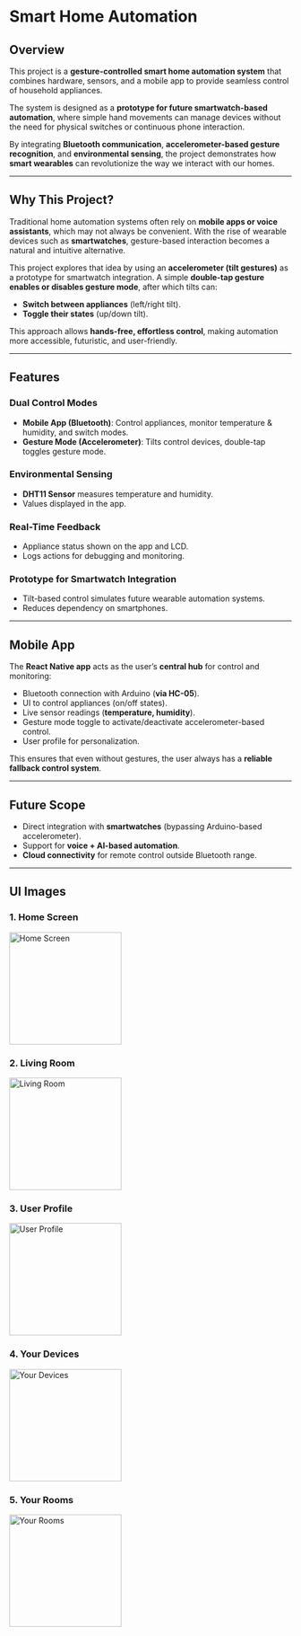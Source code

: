 # Smart Home Automation

## Overview
This project is a **gesture-controlled smart home automation system** that combines hardware, sensors, and a mobile app to provide seamless control of household appliances.  

The system is designed as a **prototype for future smartwatch-based automation**, where simple hand movements can manage devices without the need for physical switches or continuous phone interaction.  

By integrating **Bluetooth communication**, **accelerometer-based gesture recognition**, and **environmental sensing**, the project demonstrates how **smart wearables** can revolutionize the way we interact with our homes.

---

## Why This Project?
Traditional home automation systems often rely on **mobile apps or voice assistants**, which may not always be convenient. With the rise of wearable devices such as **smartwatches**, gesture-based interaction becomes a natural and intuitive alternative.  

This project explores that idea by using an **accelerometer (tilt gestures)** as a prototype for smartwatch integration. A simple **double-tap gesture enables or disables gesture mode**, after which tilts can:

- **Switch between appliances** (left/right tilt).  
- **Toggle their states** (up/down tilt).  

This approach allows **hands-free, effortless control**, making automation more accessible, futuristic, and user-friendly.

---

## Features

###  Dual Control Modes
- **Mobile App (Bluetooth)**: Control appliances, monitor temperature & humidity, and switch modes.  
- **Gesture Mode (Accelerometer)**: Tilts control devices, double-tap toggles gesture mode.  

###  Environmental Sensing
- **DHT11 Sensor** measures temperature and humidity.  
- Values displayed in the app.  

###  Real-Time Feedback
- Appliance status shown on the app and LCD.  
- Logs actions for debugging and monitoring.  

###  Prototype for Smartwatch Integration
- Tilt-based control simulates future wearable automation systems.  
- Reduces dependency on smartphones.  

---

## Mobile App
The **React Native app** acts as the user’s **central hub** for control and monitoring:

- Bluetooth connection with Arduino (**via HC-05**).  
- UI to control appliances (on/off states).  
- Live sensor readings (**temperature, humidity**).  
- Gesture mode toggle to activate/deactivate accelerometer-based control.  
- User profile for personalization.  

This ensures that even without gestures, the user always has a **reliable fallback control system**.

---

## Future Scope
- Direct integration with **smartwatches** (bypassing Arduino-based accelerometer).  
- Support for **voice + AI-based automation**.  
- **Cloud connectivity** for remote control outside Bluetooth range.  

---

##  UI Images

### 1. **Home Screen**
<img src="./UI/home_screen.jpg" alt="Home Screen" width="200"/>

### 2. **Living Room**
<img src="./UI/living_room.jpg" alt="Living Room" width="200"/>

### 3. **User Profile**
<img src="./UI/user_profile.jpg" alt="User Profile" width="200"/>

### 4. **Your Devices**
<img src="./UI/your_devices.jpg" alt="Your Devices" width="200"/>

### 5. **Your Rooms**
<img src="./UI/your_rooms.jpg" alt="Your Rooms" width="200"/>
